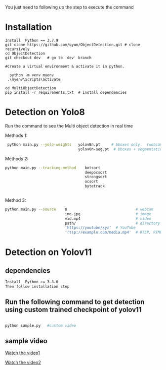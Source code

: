 You just need to following up the step to execute the command

# Installation

```
Install  Python == 3.7.9
git clone https://github.com/qyum/ObjectDetection.git # clone recursively
cd ObjectDetection 
git checkout dev   # go to 'dev' branch

#Create a virtual environment & activate it in python.

  python -m venv myenv  
 .\myenv\Scripts\activate 

cd MultiObjectDetection
pip install -r requirements.txt  # install dependencies 
```

# Detection on Yolo8

Run the command to see the Multi object detection in real time


Methods 1:

```bash
 python main.py --yolo-weights   yolov8n.pt     # bboxes only   (webcam)
                                 yolov8n-seg.pt  # bboxes + segmentation masks (webcam)
```

Methods 2:

```bash
python main.py --tracking-method    botsort     
                                    deepocsort
                                    strongsort
                                    ocsort
                                    bytetrack
                                    
```



Method 3:


```bash
python main.py --source    0                               # webcam
                           img.jpg                         # image
                           vid.mp4                         # video
                           path/                           # directory
                           'https://youtube/xyz'  # YouTube
                           'rtsp://example.com/media.mp4'  # RTSP, RTMP, HTTP stream
```

# Detection on Yolov11 
## dependencies

```bash
Install  Python >= 3.8.0
Then follow installation step


``` 

## Run the following command to get detection using custom trained checkpoint of yolov11
```bash

python sample.py   #custom video

```
## sample video

[Watch the video1](https://drive.google.com/file/d/1L_zt4amJM5Bd8a4Lm05DYxO8ObzVtppp/view?usp=sharing)  

[Watch the video2](https://drive.google.com/file/d/1tcVEL6ysjf6xYE7yYcZZzg0K1o53HEdK/view?usp=sharing)



